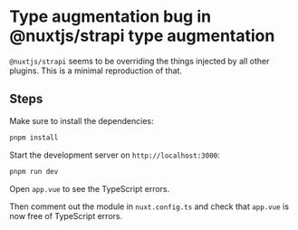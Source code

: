 # Type augmentation bug in @nuxtjs/strapi type augmentation

`@nuxtjs/strapi` seems to be overriding the things injected by all other plugins. This is a minimal reproduction of that.

## Steps

Make sure to install the dependencies:

```bash
pnpm install
```

Start the development server on `http://localhost:3000`:

```bash
pnpm run dev
```

Open `app.vue` to see the TypeScript errors.

Then comment out the module in `nuxt.config.ts` and check that `app.vue` is now free of TypeScript errors.
